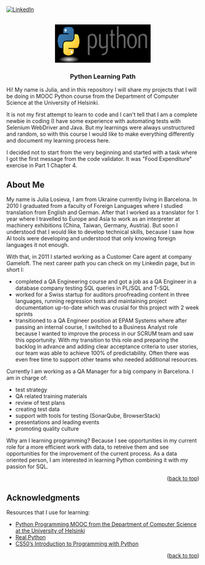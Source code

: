 <!-- Improved compatibility of back to top link: See: https://github.com/othneildrew/Best-README-Template/pull/73 -->
<a name="MOOC Python Learning"></a>

[![LinkedIn][linkedin-shield]](https://www.linkedin.com/in/julialosieva/)



<!-- PROJECT LOGO -->
<br />
<div align="center">
  <a href="https://github.com/othneildrew/Best-README-Template">
    <img src="resources/pylogo.png" alt="Logo" width="250" height="100">
  </a>

  <h3 align="center">Python Learning Path</h3>

  <p align="left">
    Hi! My name is Julia, and in this repository I will share my projects that I will be doing in MOOC Python course from the Department of Computer Science at the University of Helsinki. 
  </p>
  
  <p align="left">
      It is not my first attempt to learn to code and I can't tell that I am a complete newbie in coding (I have some experience with automating tests with Selenium WebDriver and Java. But my learnings were always unstructured and random, so with this course I would like to make everything differently and document my learning process here. 
      
  </p>

  <p align="left">
    I decided not to start from the very beginning and started with a task where I got the first message from the code validator. It was "Food Expenditure" exercise in Part 1 Chapter 4. 
    
  </p>
</div>


<!-- TABLE OF CONTENTS -->

<!-- ABOUT THE PROJECT -->
## About Me

My name is Julia Losieva, I am from Ukraine currently living in Barcelona. 
In 2010 I graduated from a faculty of Foreign Languages where I studied translation from English and German.
After that I worked as a translator for 1 year where I travelled to Europe and Asia to work as an interpreter at machinery exhibitions (China, Taiwan, Germany, Austria). 
But soon I understood that I would like to develop technical skills, because I saw how AI tools were developing and understood that only knowing foreign languages it not enough. 

With that, in 2011 I started working as a Customer Care agent at company Gameloft. 
The next career path you can check on my Linkedin page, but in short I: 

* completed a QA Engineering course and got a job as a QA Engineer in a database company testing SQL queries in PL/SQL and T-SQL
* worked for a Swiss startup for auditors proofreading content in three languages, running regression tests and maintaining project documentation up-to-date which was crusial for this project with 2 week sprints 
* transitioned to a QA Engineer position at EPAM Systems where after passing an internal course, I switched to a Business Analyst role because I wanted to improve the process in our SCRUM team and saw this opportunity. With my transition to this role and preparing the backlog in advance and adding clear acceptance criteria to user stories, our team was able to achieve 100% of predictability. Often there was even free time to support other teams who needed additional resources.

Currently I am working as a QA Manager for a big company in Barcelona. I am in charge of:
* test strategy
* QA related training materials 
* review of test plans
* creating test data
* support with tools for testing (SonarQube, BrowserStack)
* presentations and leading events
* promoting quality culture

Why am I learning programming? Because I see opportunities in my current role for a more efficient work with data, to retreive them and see opportunities for the improvement of the current process. 
As a data oriented person, I am interested in learning Python combining it with my passion for SQL. 


<p align="right">(<a href="#readme-top">back to top</a>)</p>

<!-- ACKNOWLEDGMENTS -->
## Acknowledgments

Resources that I use for learning: 

* [Python Programming MOOC from the Department of Computer Science at the University of Helsinki](https://programming-23.mooc.fi/)
* [Real Python](https://realpython.com/)
* [CS50’s Introduction to Programming with Python](https://cs50.harvard.edu/python/2022/)
  
<p align="right">(<a href="#readme-top">back to top</a>)</p>

<!-- MARKDOWN LINKS & IMAGES -->
<!-- https://www.markdownguide.org/basic-syntax/#reference-style-links -->
[contributors-shield]: https://img.shields.io/github/contributors/othneildrew/Best-README-Template.svg?style=for-the-badge
[contributors-url]: https://github.com/othneildrew/Best-README-Template/graphs/contributors
[forks-shield]: https://img.shields.io/github/forks/othneildrew/Best-README-Template.svg?style=for-the-badge
[forks-url]: https://github.com/othneildrew/Best-README-Template/network/members
[stars-shield]: https://img.shields.io/github/stars/othneildrew/Best-README-Template.svg?style=for-the-badge
[stars-url]: https://github.com/othneildrew/Best-README-Template/stargazers
[issues-shield]: https://img.shields.io/github/issues/othneildrew/Best-README-Template.svg?style=for-the-badge
[issues-url]: https://github.com/othneildrew/Best-README-Template/issues
[license-shield]: https://img.shields.io/github/license/othneildrew/Best-README-Template.svg?style=for-the-badge
[license-url]: https://github.com/othneildrew/Best-README-Template/blob/master/LICENSE.txt
[linkedin-shield]: https://img.shields.io/badge/-LinkedIn-black.svg?style=for-the-badge&logo=linkedin&colorB=555
[linkedin-url]: https://linkedin.com/in/othneildrew
[product-screenshot]: images/screenshot.png
[Next.js]: https://img.shields.io/badge/next.js-000000?style=for-the-badge&logo=nextdotjs&logoColor=white
[Next-url]: https://nextjs.org/
[React.js]: https://img.shields.io/badge/React-20232A?style=for-the-badge&logo=react&logoColor=61DAFB
[React-url]: https://reactjs.org/
[Vue.js]: https://img.shields.io/badge/Vue.js-35495E?style=for-the-badge&logo=vuedotjs&logoColor=4FC08D
[Vue-url]: https://vuejs.org/
[Angular.io]: https://img.shields.io/badge/Angular-DD0031?style=for-the-badge&logo=angular&logoColor=white
[Angular-url]: https://angular.io/
[Svelte.dev]: https://img.shields.io/badge/Svelte-4A4A55?style=for-the-badge&logo=svelte&logoColor=FF3E00
[Svelte-url]: https://svelte.dev/
[Laravel.com]: https://img.shields.io/badge/Laravel-FF2D20?style=for-the-badge&logo=laravel&logoColor=white
[Laravel-url]: https://laravel.com
[Bootstrap.com]: https://img.shields.io/badge/Bootstrap-563D7C?style=for-the-badge&logo=bootstrap&logoColor=white
[Bootstrap-url]: https://getbootstrap.com
[JQuery.com]: https://img.shields.io/badge/jQuery-0769AD?style=for-the-badge&logo=jquery&logoColor=white
[JQuery-url]: https://jquery.com 

